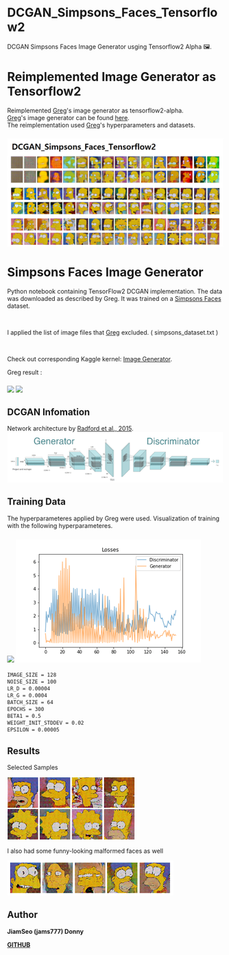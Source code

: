 # DCGAN_Simpsons_Faces_Tensorflow2
DCGAN Simpsons Faces Image Generator usging Tensorflow2 Alpha 🖼️.

# Reimplemented Image Generator as Tensorflow2
 
Reimplemented [Greg](https://github.com/gsurma)'s image generator as tensorflow2-alpha. <br>
[Greg](https://github.com/gsurma)'s image generator can be found [here](https://github.com/gsurma/image_generator). <br>
The reimplementation used [Greg](https://github.com/gsurma)'s hyperparameters and datasets. <br>

<h3 align="center">
  <img src="assets/jams777_study_dcgan_simsons.png" width="600">
</h3>
 
# Simpsons Faces Image Generator

Python notebook containing TensorFlow2 DCGAN implementation. 
The data was downloaded as described by Greg. 
It was trained on a [Simpsons Faces](https://www.kaggle.com/kostastokis/simpsons-faces) dataset.

<br>

I applied the list of image files that [Greg](https://github.com/gsurma) excluded. ( simpsons_dataset.txt )

<br>

Check out corresponding Kaggle kernel: [Image Generator](https://www.kaggle.com/greg115/image-generator-dcgan-the-simpsons-dataset).


Greg result :

<h3 align="left">
  <img src="assets/greg_homer.gif">
  <img src="assets/epochs.gif">
</h3>


## DCGAN Infomation
Network architecture by [Radford et al., 2015](https://arxiv.org/abs/1511.06434).
<img src="assets/dcgan.png">

## Training Data

The hyperparameteres applied by Greg were used.
Visualization of training with the following hyperparameteres.

<h3 align="left">
  <img src="assets/dcgan_simsons_faces.gif">
  <img src="assets/dcgan_loss.gif">
  
</h3>

	IMAGE_SIZE = 128
	NOISE_SIZE = 100
	LR_D = 0.00004
	LR_G = 0.0004
	BATCH_SIZE = 64
	EPOCHS = 300
	BETA1 = 0.5
	WEIGHT_INIT_STDDEV = 0.02
	EPSILON = 0.00005


## Results

Selected Samples

<img src="assets/selected_sample.png">
 
I also had some funny-looking malformed faces as well

<img src="assets/funny_faces.png">

## Author

**JiamSeo (jams777) Donny** 

[**GITHUB**](https://github.com/jams777)
